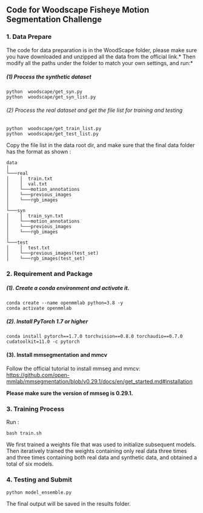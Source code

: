 
## Code for Woodscape Fisheye Motion Segmentation Challenge



### 1. Data Prepare
The code for data preparation is in the WoodScape folder, please make sure you have downloaded and unzipped all the data from the official link.*
Then modify all the paths under the folder to match your own settings, and  run:*

##### (1)  Process the synthetic dataset

```shell
python  woodscape/get_syn.py
python  woodscape/get_syn_list.py
```
###### (2) Process the real dataset and get the file list for training and testing

```shell
python  woodscape/get_train_list.py
python  woodscape/get_test_list.py
```

Copy the file list in the data root dir, and make sure that the final data folder has the format as shown :

```
data
│
└───real
│    │  train.txt
│    │  val.txt 
│    └───motion_annotations
│    └───previous_images
│    └───rgb_images
│
└───syn
│    │  train_syn.txt
│    └───motion_annotations
│    └───previous_images
│    └───rgb_images
│   
└───test
│    │  test.txt
│    └───previous_images(test_set)
│    └───rgb_images(test_set)

```

### 2. Requirement  and Package
##### (1). Create a conda environment and activate it.
```shell
conda create --name openmmlab python=3.8 -y
conda activate openmmlab
```
##### (2). Install PyTorch 1.7 or higher

```shell
conda install pytorch==1.7.0 torchvision==0.8.0 torchaudio==0.7.0 cudatoolkit=11.0 -c pytorch
```
#### (3). Install mmsegmentation and mmcv
 
 Follow the official tutorial to install mmseg and mmcv: https://github.com/open-mmlab/mmsegmentation/blob/v0.29.1/docs/en/get_started.md#installation
 
 **Please make sure the version of mmseg is 0.29.1.**

### 3. Training Process

Run :
```shell
bash train.sh
```
We first trained a weights file that was used to initialize subsequent models. Then iteratively trained the weights containing only real data three times and three times containing both real data and synthetic data, and obtained a total of six models.

### 4. Testing and Submit
```shell
python model_ensemble.py
```
The final output will be saved in the results folder.

